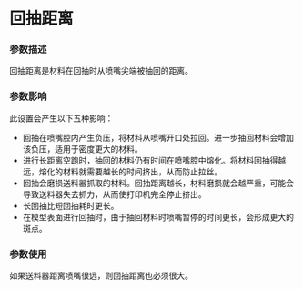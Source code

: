 回抽距离
====
### **参数描述**
回抽距离是材料在回抽时从喷嘴尖端被抽回的距离。

### **参数影响**
此设置会产生以下五种影响：
* 回抽在喷嘴腔内产生负压，将材料从喷嘴开口处拉回。进一步抽回材料会增加该负压，适用于密度更大的材料。
* 进行长距离空跑时，抽回的材料仍有时间在喷嘴腔中熔化。将材料回抽得越远，熔化的材料就需要越长的时间挤出，从而防止拉丝。
* 回抽会磨损送料器抓取的材料。回抽距离越长，材料磨损就会越严重，可能会导致送料器失去抓力，从而使打印机完全停止挤出。
* 长回抽比短回抽耗时更长。
* 在模型表面进行回抽时，由于抽回材料时喷嘴暂停的时间更长，会形成更大的斑点。

### **参数使用**
如果送料器距离喷嘴很远，则回抽距离也必须很大。


